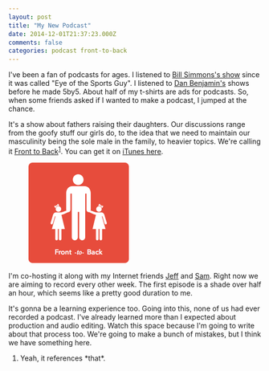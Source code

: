 ```yaml
---
layout: post
title: "My New Podcast"
date: 2014-12-01T21:37:23.000Z
comments: false
categories: podcast front-to-back
---
```

I've been a fan of podcasts for ages. I listened to [Bill Simmons's show](http://grantland.com/podcasts/bs-report/) since it was called "Eye of the Sports Guy". I listened to [Dan Benjamin's](http://5by5.tv) shows before he made 5by5. About half of my t-shirts are ads for podcasts. So, when some friends asked if I wanted to make a podcast, I jumped at the chance.

It's a show about fathers raising their daughters. Our discussions range from the goofy stuff our girls do, to the idea that we need to maintain our masculinity being the sole male in the family, to heavier topics. We're calling it [Front to Back](http://fronttoback.co)<sup id="fnref:1"><a href="#fn:1" rel="footnote">1</a></sup>. You can get it on [iTunes here](https://itunes.apple.com/us/podcast/front-to-back/id945174610?mt=2).

<figure class="pull-right">
  <a href="http://fronttoback.co"><img alt="Front to Back art" src="./f2b-art.png" /></a>
</figure>

I'm co-hosting it along with my Internet friends [Jeff](http://jeffmueller.net) and [Sam](http://samdavies.me). Right now we are aiming to record every other week. The first episode is a shade over half an hour, which seems like a pretty good duration to me.

It's gonna be a learning experience too. Going into this, none of us had ever recorded a podcast. I've already learned more than I expected about production and audio editing. Watch this space because I'm going to write about that process too. We're going to make a bunch of mistakes, but I think we have something here. 

<div class="footnotes">
  <ol>
    <li class="footnote" id="fn:1">
  <p>Yeah, it references *that*.</p>
</li>
  </ol>
</div>
